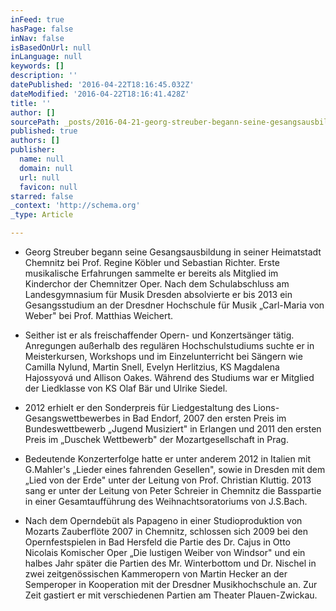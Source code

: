 ```yaml
---
inFeed: true
hasPage: false
inNav: false
isBasedOnUrl: null
inLanguage: null
keywords: []
description: ''
datePublished: '2016-04-22T18:16:45.032Z'
dateModified: '2016-04-22T18:16:41.428Z'
title: ''
author: []
sourcePath: _posts/2016-04-21-georg-streuber-begann-seine-gesangsausbildung-in-seiner-heim.md
published: true
authors: []
publisher:
  name: null
  domain: null
  url: null
  favicon: null
starred: false
_context: 'http://schema.org'
_type: Article

---
```

* Georg Streuber begann seine Gesangsausbildung in seiner Heimatstadt Chemnitz bei Prof. Regine Köbler und Sebastian Richter. Erste musikalische Erfahrungen sammelte er bereits als Mitglied im Kinderchor der Chemnitzer Oper. Nach dem Schulabschluss am Landesgymnasium für Musik Dresden absolvierte er bis 2013 ein Gesangsstudium an der Dresdner Hochschule für Musik „Carl-Maria von Weber" bei Prof. Matthias Weichert. 

* Seither ist er als freischaffender Opern- und Konzertsänger tätig. Anregungen außerhalb des regulären Hochschulstudiums suchte er in Meisterkursen, Workshops und im Einzelunterricht bei Sängern wie Camilla Nylund, Martin Snell, Evelyn Herlitzius, KS Magdalena Hajossyová und Allison Oakes. Während des Studiums war er Mitglied der Liedklasse von KS Olaf Bär und Ulrike Siedel. 

* 2012 erhielt er den Sonderpreis für Liedgestaltung des Lions-Gesangswettbewerbes in Bad Endorf, 2007 den ersten Preis im Bundeswettbewerb „Jugend Musiziert" in Erlangen und 2011 den ersten Preis im „Duschek Wettbewerb" der Mozartgesellschaft in Prag. 

* Bedeutende Konzerterfolge hatte er unter anderem 2012 in Italien mit G.Mahler's „Lieder eines fahrenden Gesellen", sowie in Dresden mit dem „Lied von der Erde" unter der Leitung von Prof. Christian Kluttig. 2013 sang er unter der Leitung von Peter Schreier in Chemnitz die Basspartie in einer Gesamtaufführung des Weihnachtsoratoriums von J.S.Bach. 

* Nach dem Operndebüt als Papageno in einer Studioproduktion von Mozarts Zauberflöte 2007 in Chemnitz, schlossen sich 2009 bei den Opernfestspielen in Bad Hersfeld die Partie des Dr. Cajus in Otto Nicolais Komischer Oper „Die lustigen Weiber von Windsor" und ein halbes Jahr später die Partien des Mr. Winterbottom und Dr. Nischel in zwei zeitgenössischen Kammeropern von Martin Hecker an der Semperoper in Kooperation mit der Dresdner Musikhochschule an. Zur Zeit gastiert er mit verschiedenen Partien am Theater Plauen-Zwickau.